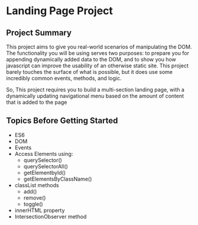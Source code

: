 # Landing Page Project

## Project Summary

This project aims to give you real-world scenarios of manipulating the DOM. The functionality you will be using serves two purposes: to prepare you for appending dynamically added data to the DOM, and to show you how javascript can improve the usability of an otherwise static site. This project barely touches the surface of what is possible, but it does use some incredibly common events, methods, and logic.

So, This project requires you to build a multi-section landing page, with a dynamically updating navigational menu based on the amount of content that is added to the page

## Topics Before Getting Started
* ES6
* DOM 
* Events
* Access Elements using:
    * querySelector() 
    * querySelectorAll() 
    * getElementbyId() 
    * getElementsByClassName() 
* classList methods
    * add()
    * remove()
    * toggle()
* innerHTML property
* IntersectionObserver method
